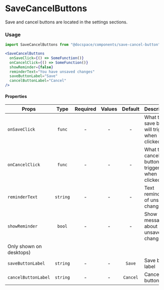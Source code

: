 # SaveCancelButtons

Save and cancel buttons are located in the settings sections.

### Usage

```js
import SaveCancelButtons from "@docspace/components/save-cancel-button";
```

```jsx
<SaveCancelButtons
  onSaveClick={() => SomeFunction()}
  onCancelClick={() => SomeFunction()}
  showReminder={false}
  reminderText="You have unsaved changes"
  saveButtonLabel="Save"
  cancelButtonLabel="Cancel"
/>
```

#### Properties

| Props                   |   Type   | Required | Values | Default  | Description                                      |
| ----------------------- | :------: | :------: | :----: | :------: | ------------------------------------------------ |
| `onSaveClick`           |  `func`  |    -     |   -    |    -     | What the save button will trigger when clicked   |
| `onCancelClick`         |  `func`  |    -     |   -    |    -     | What the cancel button will trigger when clicked |
| `reminderText`          | `string` |    -     |   -    |    -     | Text reminding of unsaved changes                |
| `showReminder`          |  `bool`  |    -     |   -    |    -     | Show message about unsaved changes.              |
| Only shown on desktops) |
| `saveButtonLabel`       | `string` |    -     |   -    |  `Save`  | Save button label                                |
| `cancelButtonLabel`     | `string` |    -     |   -    | `Cancel` | Cancel button label                              |
